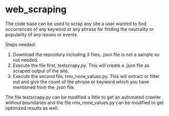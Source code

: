 # web_scraping
The code base can be used to scrap any site a user wanted to find occurrences of any keyword or any phrase for finding the neutrality or popularity of any issues or events.

Steps needed:
1. Download the repository including 3 files, .json file is not a sample so not needed.
2. Execute the file first, testscrapy.py. This will create a .json file as scraped output of the site.
3. Execute the second file, rmv_none_values.py. This will extract or filter out and give the count of the phrase or keyword which you have mentioned from the .json file.

The file testscrapy.py can be modified a little to get an automated crawler without boundaries and the file rmv_none_values.py can be modified to get optimized results as well.
